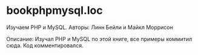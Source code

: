 # bookphpmysql.loc

Изучаем PHP и MySQL. 
Авторы: Линн Бейли и Майкл Моррисон

Описание: Изучал PHP и MySQL по этой книге, все примеры коммитил сюда.
Код комментировался.
